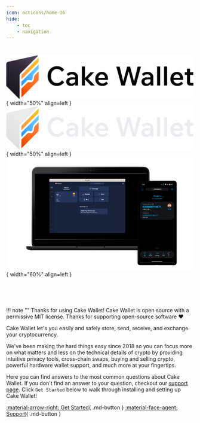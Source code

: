 ```yaml
---
icon: octicons/home-16
hide:
    - toc 
    - navigation
---
```


#

![Cake Wallet](./index/cw-light.png#only-light){ width="50%" align=left }
![Cake Wallet](./index/cw-dark.png#only-dark){ width="50%" align=left }
![Devices](./index/devices.png){ width="60%" align=left }

<br><br><br>

!!! note ""
    Thanks for using Cake Wallet! Cake Wallet is open source with a permissive MIT license. Thanks for supporting open-source software ❤️

Cake Wallet let's you easily and safely store, send, receive, and exchange your cryptocurrency.

We've been making the hard things easy since 2018 so you can focus more on what matters and less on the technical details of crypto by providing intuitive privacy tools, cross-chain swaps, buying and selling crypto, powerful hardware wallet support, and much more at your fingertips.

Here you can find answers to the most common questions about Cake Wallet. If you don't find an answer to your question, checkout our [support page](/support/index.html). Click `Get Started` below to walk through installing and setting up Cake Wallet!

[:material-arrow-right: Get Started](/get-started/){ .md-button }
[:material-face-agent: Support](/support/){ .md-button }
